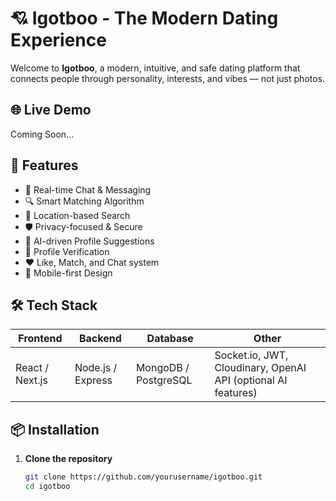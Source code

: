 # 💘 Igotboo - The Modern Dating Experience

Welcome to **Igotboo**, a modern, intuitive, and safe dating platform that connects people through personality, interests, and vibes — not just photos.

## 🌐 Live Demo

Coming Soon...

## 🚀 Features

- 💬 Real-time Chat & Messaging  
- 🔍 Smart Matching Algorithm  
- 📍 Location-based Search  
- 🛡️ Privacy-focused & Secure  
- 🧠 AI-driven Profile Suggestions  
- 📸 Profile Verification  
- ❤️ Like, Match, and Chat system  
- 📱 Mobile-first Design  

## 🛠 Tech Stack

| Frontend      | Backend         | Database      | Other         |
| ------------- | --------------- | --------------| ------------- |
| React / Next.js | Node.js / Express | MongoDB / PostgreSQL | Socket.io, JWT, Cloudinary, OpenAI API (optional AI features) |

## 📦 Installation

1. **Clone the repository**
   ```bash
   git clone https://github.com/yourusername/igotboo.git
   cd igotboo
